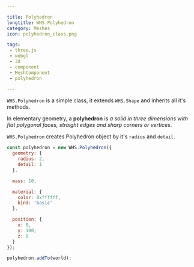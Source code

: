```yaml
---

title: Polyhedron
longtitle: WHS.Polyhedron
category: Meshes
icon: polyhedron_class.png

tags:
 - three.js
 - webgl
 - 3d
 - component
 - MeshComponent
 - polyhedron

---
```


`WHS.Polyhedron` is a simple class, it extends `WHS.Shape` and inherits all it's methods.

In elementary geometry, a **polyhedron** is *a solid in three dimensions with flat polygonal faces, straight edges and sharp corners or vertices*.

`WHS.Polyhedron` creates Polyhedron object by it's `radius` and `detail`.

```javascript
const polyhedron = new WHS.Polyhedron({
  geometry: {
    radius: 2,
    detail: 1
  },

  mass: 10,

  material: {
    color: 0xffffff,
    kind: 'basic'
  },

  position: {
    x: 0,
    y: 100,
    z: 0
  }
});

polyhedron.addTo(world);
```
